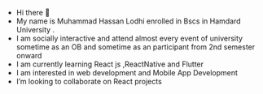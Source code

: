 - Hi there 👋
- My name is Muhammad Hassan Lodhi  enrolled in Bscs in Hamdard University .
- I am socially interactive and attend almost every event of university sometime as an OB and sometime as an participant from 2nd semester onward 
- I am currently learning React js ,ReactNative and Flutter
- I am interested in web development and Mobile App Development
- I’m looking to collaborate on React projects

